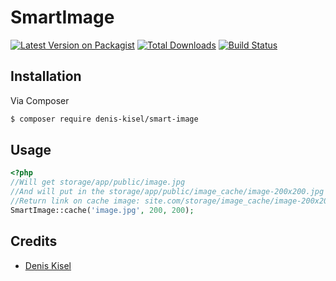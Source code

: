 # SmartImage

[![Latest Version on Packagist][ico-version]][link-packagist]
[![Total Downloads][ico-downloads]][link-downloads]
[![Build Status][ico-travis]][link-travis]


## Installation

Via Composer

``` bash
$ composer require denis-kisel/smart-image
```

## Usage
```php
<?php
//Will get storage/app/public/image.jpg
//And will put in the storage/app/public/image_cache/image-200x200.jpg
//Return link on cache image: site.com/storage/image_cache/image-200x200.jpg
SmartImage::cache('image.jpg', 200, 200); 
```


## Credits

- [Denis Kisel][link-author]

[ico-version]: https://img.shields.io/packagist/v/deniskisel/smartimage.svg?style=flat-square
[ico-downloads]: https://img.shields.io/packagist/dt/deniskisel/smartimage.svg?style=flat-square
[ico-travis]: https://img.shields.io/travis/deniskisel/smartimage/master.svg?style=flat-square
[ico-styleci]: https://styleci.io/repos/12345678/shield

[link-packagist]: https://packagist.org/packages/denis-kisel/smart-image
[link-downloads]: https://packagist.org/packages/denis-kisel/smart-image
[link-travis]: https://travis-ci.org/denis-kisel/smart-image
[link-styleci]: https://styleci.io/repos/12345678
[link-author]: https://github.com/denis-kisel
